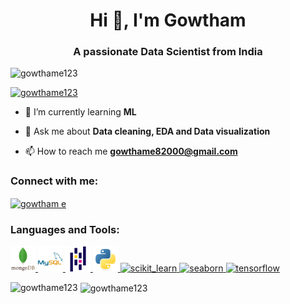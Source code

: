 <h1 align="center">Hi 👋, I'm Gowtham</h1>
<h3 align="center">A passionate Data Scientist from India</h3>

<p align="left"> <img src="https://komarev.com/ghpvc/?username=gowthame123&label=Profile%20views&color=0e75b6&style=flat" alt="gowthame123" /> </p>

<p align="left"> <a href="https://github.com/ryo-ma/github-profile-trophy"><img src="https://github-profile-trophy.vercel.app/?username=gowthame123" alt="gowthame123" /></a> </p>

- 🌱 I’m currently learning **ML**

- 💬 Ask me about **Data cleaning, EDA and Data visualization**

- 📫 How to reach me **gowthame82000@gmail.com**

<h3 align="left">Connect with me:</h3>
<p align="left">
<a href="https://linkedin.com/in/gowtham e" target="blank"><img align="center" src="https://raw.githubusercontent.com/rahuldkjain/github-profile-readme-generator/master/src/images/icons/Social/linked-in-alt.svg" alt="gowtham e" height="30" width="40" /></a>
</p>

<h3 align="left">Languages and Tools:</h3>
<p align="left"> <a href="https://www.mongodb.com/" target="_blank" rel="noreferrer"> <img src="https://raw.githubusercontent.com/devicons/devicon/master/icons/mongodb/mongodb-original-wordmark.svg" alt="mongodb" width="40" height="40"/> </a> <a href="https://www.mysql.com/" target="_blank" rel="noreferrer"> <img src="https://raw.githubusercontent.com/devicons/devicon/master/icons/mysql/mysql-original-wordmark.svg" alt="mysql" width="40" height="40"/> </a> <a href="https://pandas.pydata.org/" target="_blank" rel="noreferrer"> <img src="https://raw.githubusercontent.com/devicons/devicon/2ae2a900d2f041da66e950e4d48052658d850630/icons/pandas/pandas-original.svg" alt="pandas" width="40" height="40"/> </a> <a href="https://www.python.org" target="_blank" rel="noreferrer"> <img src="https://raw.githubusercontent.com/devicons/devicon/master/icons/python/python-original.svg" alt="python" width="40" height="40"/> </a> <a href="https://scikit-learn.org/" target="_blank" rel="noreferrer"> <img src="https://upload.wikimedia.org/wikipedia/commons/0/05/Scikit_learn_logo_small.svg" alt="scikit_learn" width="40" height="40"/> </a> <a href="https://seaborn.pydata.org/" target="_blank" rel="noreferrer"> <img src="https://seaborn.pydata.org/_images/logo-mark-lightbg.svg" alt="seaborn" width="40" height="40"/> </a> <a href="https://www.tensorflow.org" target="_blank" rel="noreferrer"> <img src="https://www.vectorlogo.zone/logos/tensorflow/tensorflow-icon.svg" alt="tensorflow" width="40" height="40"/> </a> </p>

<p><img align="left" src="https://github-readme-stats.vercel.app/api/top-langs?username=gowthame123&show_icons=true&locale=en&layout=compact" alt="gowthame123" /></p>

<p>&nbsp;<img align="center" src="https://github-readme-stats.vercel.app/api?username=gowthame123&show_icons=true&locale=en" alt="gowthame123" /></p>
